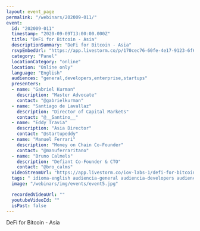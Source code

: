 ```yaml
---
layout: event_page
permalink: "/webinars/202009-011/"
event:
  id: "202009-011"
  timestamp: "2020-09-09T13:00:00.000Z"
  title: "DeFi for Bitcoin - Asia"
  descriptionSummary: "DeFi for Bitcoin - Asia"
  rsvpEmbedUrl: "https://app.livestorm.co/p/170cec76-60fe-4e17-9123-6f64d28eba7a/form"
  category: "Panel"
  locationCategory: "online"
  location: "Online only"
  language: "English"
  audiences: "general,developers,enterprise,startups"
  presenters:
  - name: "Gabriel Kurman"
    description: "Master Advocate"
    contact: "@gabrielkurman"
  - name: "Santiago de Lavallaz"
    description: "Director of Capital Markets"
    contact: "@__Santino__"
  - name: "Eddy Travia"
    description: "Asia Director"
    contact: "@startupeddy"
  - name: "Manuel Ferrari"
    description: "Money on Chain Co-Founder"
    contact: "@manuferraritano"
  - name: "Bruno Calmels"
    description: "Defiant Co-Founder & CTO"
    contact: "@bro_calms"
  videoStreamUrl: "https://app.livestorm.co/iov-labs-1/defi-for-bitcoin-asia"
  tags: " idioma-english audiencia-general audiencia-developers audiencia-enterprise audiencia-startups"
  image: "/webinars/img/events/event5.jpg"

  recordedVideoUrl: ""
  youtubeVideoId: ""
  isPast: false
---
```



DeFi for Bitcoin - Asia


